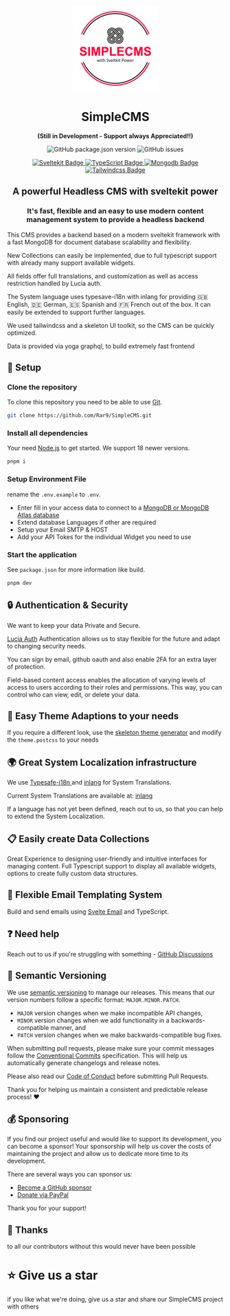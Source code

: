 <p style="border: none; margin-bottom:0; padding-bottom: 0;" align="center">
      <picture>
      <source media="(prefers-color-scheme: dark)" srcset="https://github.com/Rar9/SimpleCMS/blob/main/static/SimpleCMS_Logo_Round.png">
      <img width="200" alt="SimpleCMC logo" src="https://github.com/Rar9/SimpleCMS/blob/main/static/SimpleCMS_Logo_Round.png">
    </picture>
 </p>

<h1 align="center"><strong>SimpleCMS</strong></h1>
<p align="center"><strong>(Still in Development - Support always Appreciated!!)</strong></>

<p align="center">
  <img alt="GitHub package.json version" src="https://img.shields.io/github/package-json/v/Rar9/SimpleCMS">

  <img alt="GitHub issues" src="https://img.shields.io/github/issues/Rar9/SimpleCMS" >

</p>

<p align="center">
  <a href="https://kit.svelte.dev/">
    <img src="https://img.shields.io/badge/Svelte-FF3E00?logo=svelte&amp;logoColor=fff&amp;" alt="Sveltekit Badge"/>
  </a>

  <a href="https://www.typescriptlang.org/">
    <img src="https://img.shields.io/badge/TypeScript-3178C6?logo=typescript&amp;logoColor=fff&amp;" alt="TypeScript Badge"/>
  </a>

  <a href="https://www.mongodb.com/">
    <img src="https://img.shields.io/badge/MongoDB-47A248?logo=mongodb&amp;logoColor=fff&amp;" alt="Mongodb Badge" />
  </a>

  <a href="https://tailwindcss.com/"> 
    <img src="https://img.shields.io/badge/Tailwind%20CSS-06B6D4?logo=tailwindcss&logoColor=fff&" alt="Tailwindcss Badge" /> 
  </a> 
</p>

<h2 align="center">A powerful Headless CMS with sveltekit power</h2>

<h3 align="center"><strong>It's fast, flexible and an easy to use modern content management system to provide a headless backend </strong></h3>

This CMS provides a backend based on a modern sveltekit framework with a fast MongoDB for document database scalability and flexibility.

New Collections can easily be implemented, due to full typescript support with already many support available widgets.

All fields offer full translations, and customization as well as access restriction handled by Lucia auth.

The System language uses typesave-i18n with inlang for providing :gb: English, :de: German, :es: Spanish and :fr: French out of the box. It can easily be extended to support further languages.

We used tailwindcss and a skeleton UI toolkit, so the CMS can be quickly optimized.

Data is provided via yoga graphql, to build extremely fast frontend

## :rocket: Setup

### Clone the repository

To clone this repository you need to be able to use [Git](https://git-scm.com/downloads).

```bash
git clone https://github.com/Rar9/SimpleCMS.git
```

### Install all dependencies

Your need [Node.js](https://nodejs.org/en) to get started. We support 18 newer versions.

```bash
pnpm i
```

### Setup Environment File

rename the `.env.example` to `.env`.

- Enter fill in your access data to connect to a [MongoDB or MongoDB Atlas database](https://www.mongodb.com)
- Extend database Languages if other are required
- Setup your Email SMTP & HOST
- Add your API Tokes for the individual Widget you need to use

### Start the application

See `package.json` for more information like build.

```bash
pnpm dev
```

## :lock: Authentication & Security

We want to keep your data Private and Secure.

[Lucia Auth](https://lucia-auth.com/) Authentication allows us to stay flexible for the future and adapt to changing security needs.

You can sign by email, github oauth and also enable 2FA for an extra layer of protection.

Field-based content access enables the allocation of varying levels of access to users according to their roles and permissions. This way, you can control who can view, edit, or delete your data.

## :art: Easy Theme Adaptions to your needs

If you require a different look, use the [skeleton theme generator](https://www.skeleton.dev/docs/generator) and modify the `theme.postcss` to your needs

## :earth_africa: Great System Localization infrastructure

We use [Typesafe-i18n ](https://github.com/ivanhofer/typesafe-i18n) and [inlang](https://inlang.com/) for System Translations.

Current System Translations are available at: [inlang](https://inlang.com/editor/github.com/Rar9/SimpleCMS)

If a language has not yet been defined, reach out to us, so that you can help to extend the System Localization.

## :clipboard: Easily create Data Collections

Great Experience to designing user-friendly and intuitive interfaces for managing content.
Full Typescript support to display all available widgets, options to create fully custom data structures.

## :incoming_envelope: Flexible Email Templating System

Build and send emails using [Svelte Email](https://svelte-email.vercel.app/) and TypeScript.

## :question: Need help

Reach out to us if you're struggling with something - [GitHub Discussions](https://github.com/Rar9/SvelteCMS/discussions)

## :rocket: Semantic Versioning

We use [semantic versioning](https://semver.org/) to manage our releases. This means that our version numbers follow a specific format: `MAJOR.MINOR.PATCH`.

- `MAJOR` version changes when we make incompatible API changes,
- `MINOR` version changes when we add functionality in a backwards-compatible manner, and
- `PATCH` version changes when we make backwards-compatible bug fixes.

When submitting pull requests, please make sure your commit messages follow the [Conventional Commits](https://www.conventionalcommits.org/en/v1.0.0/) specification. This will help us automatically generate changelogs and release notes.

Please also read our [Code of Conduct](https://github.com/Rar9/SvelteCMS/blob/main/CODE-OF-CONDUCT.md) before submitting Pull Requests.

Thank you for helping us maintain a consistent and predictable release process! :heart:

## :moneybag: Sponsoring

If you find our project useful and would like to support its development, you can become a sponsor! Your sponsorship will help us cover the costs of maintaining the project and allow us to dedicate more time to its development.

There are several ways you can sponsor us:

- [Become a GitHub sponsor](https://github.com/sponsors/Rar9)
- [Donate via PayPal](https://www.paypal.com/donate/?hosted_button_id=5VA28AG6MW2H2)

Thank you for your support!

## :clap: Thanks

to all our contributors without this would never have been possible

# :star: Give us a star

if you like what we're doing, give us a star and share our SimpleCMS project with others
